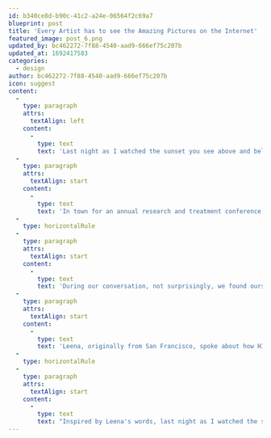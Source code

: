 ```yaml
---
id: b340ce8d-b90c-41c2-a24e-06564f2c69a7
blueprint: post
title: 'Every Artist has to see the Amazing Pictures on the Internet'
featured_image: post_6.png
updated_by: bc462272-7f88-4540-aad9-666ef75c207b
updated_at: 1692417583
categories:
  - design
author: bc462272-7f88-4540-aad9-666ef75c207b
icon: suggest
content:
  -
    type: paragraph
    attrs:
      textAlign: left
    content:
      -
        type: text
        text: 'Last night as I watched the sunset you see above and below, sitting on a patio overlooking English Bay, I thought again of what Leena had told me about San Francisco. A memorable evening for both of us, it saw us share some of the most difficult and personal memories we have. Talking with a woman I had met only hours earlier, it was an unexpected connection.'
  -
    type: paragraph
    attrs:
      textAlign: start
    content:
      -
        type: text
        text: 'In town for an annual research and treatment conference, I, an HIV researcher, spent three days immersed in the latest science, prevention, and support findings. Meeting people like Leena, a qualitative researcher, added depth to my experience. She focused on working exclusively with women who contracted HIV from rape or abuse, while my field revolved around HIV, PTSD, and stigma. Despite our different areas of expertise, we shared a common approach—a narrative model of inquiry that centered on the individual and community stories of HIV.'
  -
    type: horizontalRule
  -
    type: paragraph
    attrs:
      textAlign: start
    content:
      -
        type: text
        text: 'During our conversation, not surprisingly, we found ourselves discussing various topics and discovered many things in common. One such shared interest was our fascination with sunrises and sunsets. For both of us, these daily phenomena held profound meaning, intricately tied to the remembrance of loss caused by HIV. It was a poignant realization.'
  -
    type: paragraph
    attrs:
      textAlign: start
    content:
      -
        type: text
        text: 'Leena, originally from San Francisco, spoke about how HIV had torn her city apart, leaving scars and wounds in its wake. However, she also expressed how, strangely enough, it became the shared history that brought the community together, fostering healing and growth.'
  -
    type: horizontalRule
  -
    type: paragraph
    attrs:
      textAlign: start
    content:
      -
        type: text
        text: "Inspired by Leena's words, last night as I watched the sunset, its vibrant hues painting the sky above and below, I couldn't help but reflect on the impact of HIV and how it intertwines with our lives. "
---
```

